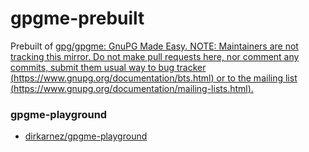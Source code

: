 gpgme-prebuilt
==============
Prebuilt of [gpg/gpgme: GnuPG Made Easy. NOTE: Maintainers are not tracking this mirror. Do not make pull requests here, nor comment any commits, submit them usual way to bug tracker (https://www.gnupg.org/documentation/bts.html) or to the mailing list (https://www.gnupg.org/documentation/mailing-lists.html).](https://github.com/gpg/gpgme)

### gpgme-playground
- [dirkarnez/gpgme-playground](https://github.com/dirkarnez/gpgme-playground)
